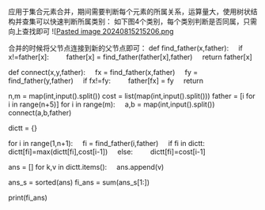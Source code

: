 应用于集合元素合并，期间需要判断每个元素的所属关系，运算量大，使用树状结构并查集可以快速判断所属类别：
如下图4个类别，每个类别判断是否同属，只需向上查找即可
![[Pasted image 20240815215206.png](../../img/Pasted%20image%2020240815215206.png)

合并的时候将父节点连接到新的父节点即可：
def find_father(x,father):
    if x!=father[x]:
        father[x] = find_father(father[x],father)
    return father[x]

def connect(x,y,father):
    fx = find_father(x,father)
    fy = find_father(y,father)
    if fx!=fy:
        father[fx] = fy
    return



n,m = map(int,input().split())
cost = list(map(int,input().split()))
father = [i for i in range(n+5)]
for i in range(m):
    a,b = map(int,input().split())
    connect(a,b,father)

dictt = {}

for i in range(1,n+1):
    fi = find_father(i,father)
    if fi in dictt:
        dictt[fi]=max(dictt[fi],cost[i-1])
    else:
        dictt[fi]=cost[i-1]

ans = []
for k,v in dictt.items():
    ans.append(v)

ans_s = sorted(ans)
fi_ans = sum(ans_s[1:])

print(fi_ans)